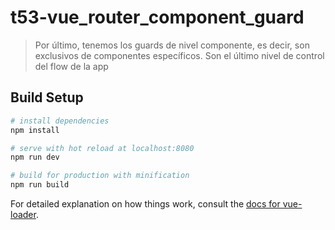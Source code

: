 # t53-vue_router_component_guard

> Por último, tenemos los guards de nivel componente, es decir, son exclusivos de componentes específicos. Son el último nivel de control del flow de la app

## Build Setup

``` bash
# install dependencies
npm install

# serve with hot reload at localhost:8080
npm run dev

# build for production with minification
npm run build
```

For detailed explanation on how things work, consult the [docs for vue-loader](http://vuejs.github.io/vue-loader).
